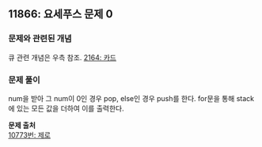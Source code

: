 ## 11866: 요세푸스 문제 0
### 문제와 관련된 개념
큐 관련 개념은 우측 참조. [2164: 카드](https://github.com/yubin21/2023-DataStructure-Study/tree/main/BOJ/2164.%EC%B9%B4%EB%93%9C)
### 문제 풀이
num을 받아 그 num이 0인 경우 pop, else인 경우 push를 한다. for문을 통해 stack에 있는 모든 값을 더하여 이를 출력한다.

**문제 출처**  
[10773번: 제로](https://www.acmicpc.net/problem/10773)